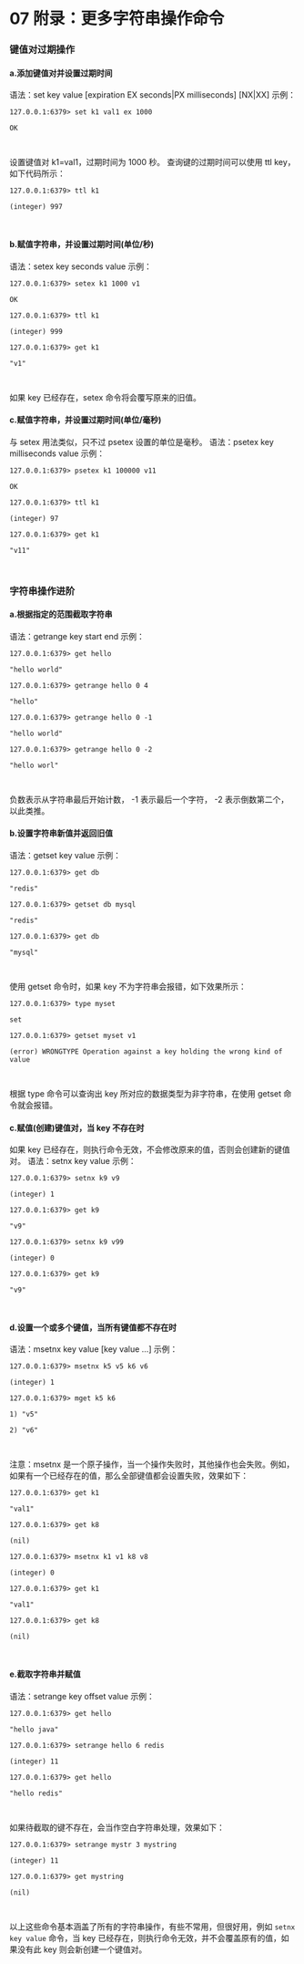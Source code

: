 # 07 附录：更多字符串操作命令

### 键值对过期操作

#### a.添加键值对并设置过期时间

语法：set key value \[expiration EX seconds|PX milliseconds\] \[NX|XX\] 示例：

```shell
127.0.0.1:6379> set k1 val1 ex 1000

OK



```

设置键值对 k1=val1，过期时间为 1000 秒。 查询键的过期时间可以使用 ttl key，如下代码所示：

```shell
127.0.0.1:6379> ttl k1

(integer) 997



```

#### b.赋值字符串，并设置过期时间(单位/秒)

语法：setex key seconds value 示例：

```shell
127.0.0.1:6379> setex k1 1000 v1

OK

127.0.0.1:6379> ttl k1

(integer) 999

127.0.0.1:6379> get k1

"v1"



```

如果 key 已经存在，setex 命令将会覆写原来的旧值。

#### c.赋值字符串，并设置过期时间(单位/毫秒)

与 setex 用法类似，只不过 psetex 设置的单位是毫秒。 语法：psetex key milliseconds value 示例：

```shell
127.0.0.1:6379> psetex k1 100000 v11

OK

127.0.0.1:6379> ttl k1

(integer) 97

127.0.0.1:6379> get k1

"v11"



```

### 字符串操作进阶

#### a.根据指定的范围截取字符串

语法：getrange key start end 示例：

```shell
127.0.0.1:6379> get hello

"hello world"

127.0.0.1:6379> getrange hello 0 4

"hello"

127.0.0.1:6379> getrange hello 0 -1

"hello world"

127.0.0.1:6379> getrange hello 0 -2

"hello worl"



```

负数表示从字符串最后开始计数， -1 表示最后一个字符， -2 表示倒数第二个，以此类推。

#### b.设置字符串新值并返回旧值

语法：getset key value 示例：

```shell
127.0.0.1:6379> get db

"redis"

127.0.0.1:6379> getset db mysql

"redis"

127.0.0.1:6379> get db

"mysql"



```

使用 getset 命令时，如果 key 不为字符串会报错，如下效果所示：

```shell
127.0.0.1:6379> type myset

set

127.0.0.1:6379> getset myset v1

(error) WRONGTYPE Operation against a key holding the wrong kind of value



```

根据 type 命令可以查询出 key 所对应的数据类型为非字符串，在使用 getset 命令就会报错。

#### c.赋值(创建)键值对，当 key 不存在时

如果 key 已经存在，则执行命令无效，不会修改原来的值，否则会创建新的键值对。 语法：setnx key value 示例：

```shell
127.0.0.1:6379> setnx k9 v9

(integer) 1

127.0.0.1:6379> get k9

"v9"

127.0.0.1:6379> setnx k9 v99

(integer) 0

127.0.0.1:6379> get k9

"v9"



```

#### d.设置一个或多个键值，当所有键值都不存在时

语法：msetnx key value \[key value …\] 示例：

```shell
127.0.0.1:6379> msetnx k5 v5 k6 v6

(integer) 1

127.0.0.1:6379> mget k5 k6

1) "v5"

2) "v6"



```

注意：msetnx 是一个原子操作，当一个操作失败时，其他操作也会失败。例如，如果有一个已经存在的值，那么全部键值都会设置失败，效果如下：

```shell
127.0.0.1:6379> get k1

"val1"

127.0.0.1:6379> get k8

(nil)

127.0.0.1:6379> msetnx k1 v1 k8 v8

(integer) 0

127.0.0.1:6379> get k1

"val1"

127.0.0.1:6379> get k8

(nil)



```

#### e.截取字符串并赋值

语法：setrange key offset value 示例：

```shell
127.0.0.1:6379> get hello

"hello java"

127.0.0.1:6379> setrange hello 6 redis

(integer) 11

127.0.0.1:6379> get hello

"hello redis"



```

如果待截取的键不存在，会当作空白字符串处理，效果如下：

```shell
127.0.0.1:6379> setrange mystr 3 mystring

(integer) 11

127.0.0.1:6379> get mystring

(nil)



```

以上这些命令基本涵盖了所有的字符串操作，有些不常用，但很好用，例如 `setnx key value` 命令，当 key 已经存在，则执行命令无效，并不会覆盖原有的值，如果没有此 key 则会新创建一个键值对。
